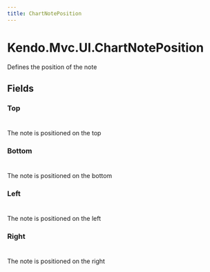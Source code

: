 ```yaml
---
title: ChartNotePosition
---
```


# Kendo.Mvc.UI.ChartNotePosition
Defines the position of the note


## Fields


### Top
#
The note is positioned on the top

### Bottom
#
The note is positioned on the bottom

### Left
#
The note is positioned on the left

### Right
#
The note is positioned on the right





